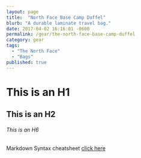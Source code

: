 ```yaml
---
layout: page
title:  "North Face Base Camp Duffel"
blurb: "A durable laminate travel bag."
date: 2017-04-02 16:16:01 -0600
permalink: /gear/the-north-face-base-camp-duffel
category: gear
tags:
  - "The North Face"
  - "Bags"
published: true
---
```


# This is an H1

## This is an H2

###### This is an H6

Markdown Syntax cheatsheet [click here](https://help.ghost.org/hc/en-us/articles/224410728-Markdown-Guide)
